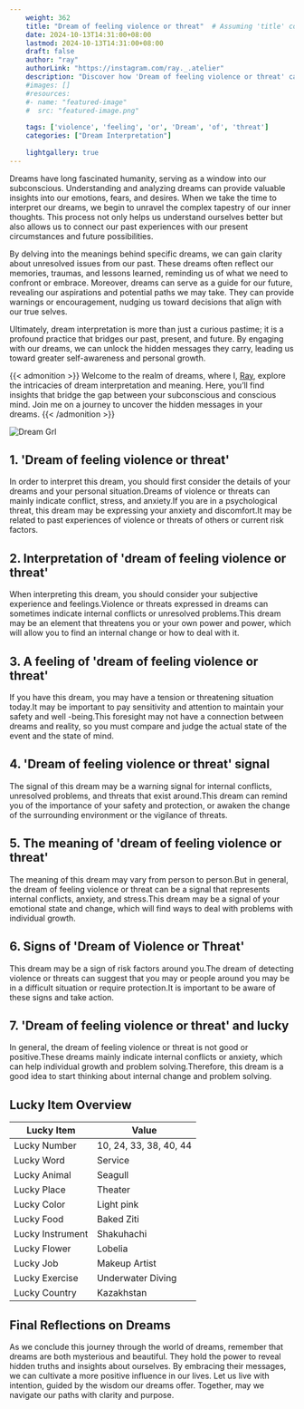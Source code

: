 ```yaml
---
    weight: 362
    title: "Dream of feeling violence or threat"  # Assuming 'title' column exists
    date: 2024-10-13T14:31:00+08:00
    lastmod: 2024-10-13T14:31:00+08:00
    draft: false
    author: "ray"
    authorLink: "https://instagram.com/ray._.atelier"
    description: "Discover how 'Dream of feeling violence or threat' can interpret your future and uncover its significant meanings in your life."
    #images: []
    #resources:
    #- name: "featured-image"
    #  src: "featured-image.png"
    
    tags: ['violence', 'feeling', 'or', 'Dream', 'of', 'threat']
    categories: ["Dream Interpretation"]
    
    lightgallery: true
---
```

    
Dreams have long fascinated humanity, serving as a window into our subconscious. Understanding and analyzing dreams can provide valuable insights into our emotions, fears, and desires. When we take the time to interpret our dreams, we begin to unravel the complex tapestry of our inner thoughts. This process not only helps us understand ourselves better but also allows us to connect our past experiences with our present circumstances and future possibilities.

By delving into the meanings behind specific dreams, we can gain clarity about unresolved issues from our past. These dreams often reflect our memories, traumas, and lessons learned, reminding us of what we need to confront or embrace. Moreover, dreams can serve as a guide for our future, revealing our aspirations and potential paths we may take. They can provide warnings or encouragement, nudging us toward decisions that align with our true selves.

Ultimately, dream interpretation is more than just a curious pastime; it is a profound practice that bridges our past, present, and future. By engaging with our dreams, we can unlock the hidden messages they carry, leading us toward greater self-awareness and personal growth.

{{< admonition >}}
Welcome to the realm of dreams, where I, [Ray](https://instagram.com/ray._.atelier), explore the intricacies of dream interpretation and meaning. Here, you’ll find insights that bridge the gap between your subconscious and conscious mind. Join me on a journey to uncover the hidden messages in your dreams.
{{< /admonition >}}

![Dream Grl](https://cdn.pixabay.com/photo/2017/11/02/03/35/gothic-2910057_1280.jpg "Dream Grl")

## 1. 'Dream of feeling violence or threat'
In order to interpret this dream, you should first consider the details of your dreams and your personal situation.Dreams of violence or threats can mainly indicate conflict, stress, and anxiety.If you are in a psychological threat, this dream may be expressing your anxiety and discomfort.It may be related to past experiences of violence or threats of others or current risk factors.

## 2. Interpretation of 'dream of feeling violence or threat'
When interpreting this dream, you should consider your subjective experience and feelings.Violence or threats expressed in dreams can sometimes indicate internal conflicts or unresolved problems.This dream may be an element that threatens you or your own power and power, which will allow you to find an internal change or how to deal with it.

## 3. A feeling of 'dream of feeling violence or threat'
If you have this dream, you may have a tension or threatening situation today.It may be important to pay sensitivity and attention to maintain your safety and well -being.This foresight may not have a connection between dreams and reality, so you must compare and judge the actual state of the event and the state of mind.

## 4. 'Dream of feeling violence or threat' signal
The signal of this dream may be a warning signal for internal conflicts, unresolved problems, and threats that exist around.This dream can remind you of the importance of your safety and protection, or awaken the change of the surrounding environment or the vigilance of threats.

## 5. The meaning of 'dream of feeling violence or threat'
The meaning of this dream may vary from person to person.But in general, the dream of feeling violence or threat can be a signal that represents internal conflicts, anxiety, and stress.This dream may be a signal of your emotional state and change, which will find ways to deal with problems with individual growth.

## 6. Signs of 'Dream of Violence or Threat'
This dream may be a sign of risk factors around you.The dream of detecting violence or threats can suggest that you may or people around you may be in a difficult situation or require protection.It is important to be aware of these signs and take action.

## 7. 'Dream of feeling violence or threat' and lucky
In general, the dream of feeling violence or threat is not good or positive.These dreams mainly indicate internal conflicts or anxiety, which can help individual growth and problem solving.Therefore, this dream is a good idea to start thinking about internal change and problem solving.

## Lucky Item Overview
| Lucky Item          | Value              |
|---------------|--------------------|
| Lucky Number        | 10, 24, 33, 38, 40, 44  |
| Lucky Word          | Service |
| Lucky Animal        | Seagull |
| Lucky Place         | Theater     |
| Lucky Color         | Light pink     |
| Lucky Food          | Baked Ziti      |
| Lucky Instrument    | Shakuhachi |
| Lucky Flower        | Lobelia    |
| Lucky Job           | Makeup Artist       |
| Lucky Exercise      | Underwater Diving  |
| Lucky Country       | Kazakhstan    |


##  Final Reflections on Dreams

As we conclude this journey through the world of dreams, remember that dreams are both mysterious and beautiful. They hold the power to reveal hidden truths and insights about ourselves. By embracing their messages, we can cultivate a more positive influence in our lives. Let us live with intention, guided by the wisdom our dreams offer. Together, may we navigate our paths with clarity and purpose.
